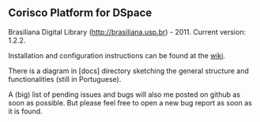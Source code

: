 ## Corisco Platform for DSpace
Brasiliana Digital Library (http://brasiliana.usp.br) - 2011.
Current version: 1.2.2.

Installation and configuration instructions can be found at the [wiki](https://github.com/brasiliana/Corisco/wiki).

There is a diagram in [docs] directory sketching the general structure and functionalities (still in Portuguese).

A (big) list of pending issues and bugs will also me posted on github as soon as possible. But please feel free to open a new bug report as soon as it is found.

